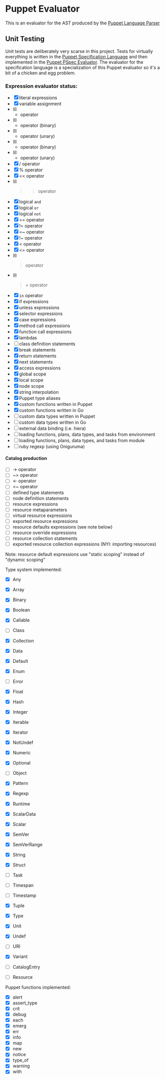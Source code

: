 # Puppet Evaluator

This is an evaluator for the AST produced by the [Puppet Language Parser](/puppetlabs/go-parser)

## Unit Testing

Unit tests are deliberately very scarse in this project. Tests for virtually everything is written
in the [Puppet Specification Language](https://docs.google.com/document/d/1VySubOiw8pD99OucVjk0ueyw2xlq4ky4WIWkV6Qoq64)
and then implemented in the [Puppet PSpec Evaluator](/puppetlabs/go-pspec). The evaluator for the
specification language is a specialization of this Puppet evaluator so it's a bit of a chicken and egg
problem.

### Expression evaluator status:

* [x] literal expressions
* [x] variable assignment
* [x] + operator
* [x] - operator (binary)
* [x] - operator (unary)
* [x] * operator (binary)
* [x] * operator (unary)
* [x] / operator
* [x] % operator
* [x] << operator
* [x] >> operator
* [x] logical `and`
* [x] logical `or`
* [x] logical `not`
* [x] == operator
* [x] != operator
* [x] =~ operator
* [x] !~ operator
* [x] < operator
* [x] <= operator
* [x] > operator
* [x] >= operator
* [x] `in` operator
* [x] if expressions
* [x] unless expressions
* [x] selector expressions
* [x] case expressions
* [x] method call expressions
* [x] function call expressions
* [x] lambdas
* [ ] class definition statements
* [x] break statements
* [x] return statements
* [x] next statements
* [x] access expressions
* [x] global scope
* [x] local scope
* [x] node scope
* [x] string interpolation
* [x] Puppet type aliases
* [x] custom functions written in Puppet
* [x] custom functions written in Go
* [ ] custom data types written in Puppet
* [ ] custom data types written in Go
* [ ] external data binding (i.e. hiera)
* [ ] loading functions, plans, data types, and tasks from environment
* [ ] loading functions, plans, data types, and tasks from module
* [ ] ruby regexp (using Oniguruma)

#### Catalog production
* [ ] -> operator
* [ ] ~> operator
* [ ] <- operator
* [ ] <~ operator
* [ ] defined type statements
* [ ] node definition statements
* [ ] resource expressions
* [ ] resource metaparameters
* [ ] virtual resource expressions
* [ ] exported resource expressions
* [ ] resource defaults expressions (see note below)
* [ ] resource override expressions
* [ ] resource collection statements
* [ ] exported resource collection expressions (NYI: importing resources)

Note: resource default expressions use "static scoping" instead of "dynamic scoping"

Type system implemented:

* [x] Any
* [x] Array
* [x] Binary
* [x] Boolean
* [x] Callable
* [ ] Class
* [x] Collection
* [x] Data
* [x] Default
* [x] Enum
* [ ] Error
* [x] Float
* [x] Hash
* [x] Integer
* [x] Iterable
* [x] Iterator
* [x] NotUndef
* [x] Numeric
* [x] Optional
* [ ] Object
* [x] Pattern
* [x] Regexp
* [x] Runtime
* [x] ScalarData
* [x] Scalar
* [x] SemVer
* [x] SemVerRange
* [x] String
* [x] Struct
* [ ] Task
* [ ] Timespan
* [ ] Timestamp
* [x] Tuple
* [x] Type
* [x] Unit
* [x] Undef
* [ ] URI
* [x] Variant

* [ ] CatalogEntry
* [ ] Resource

Puppet functions implemented:

* [x] alert
* [x] assert_type
* [x] crit
* [x] debug
* [x] each
* [x] emerg
* [x] err
* [x] info
* [x] map
* [x] new
* [x] notice
* [x] type_of
* [x] warning
* [x] with

